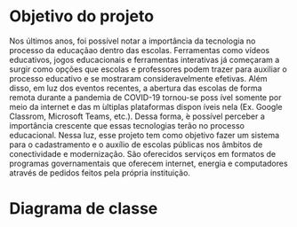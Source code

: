 # Objetivo do projeto

Nos últimos anos, foi possível notar a importância da tecnologia no processo da educaçãao dentro das
escolas. Ferramentas como vídeos educativos, jogos educacionais e ferramentas interativas já começaram a
surgir como opções que escolas e professores podem trazer para auxiliar o processo educativo e se mostraram
consideravelmente efetivas. Além disso, em luz dos eventos recentes, a abertura das escolas de forma remota durante a pandemia de COVID-19 tornou-se poss ́ıvel somente por meio da internet e das m ́ultiplas plataformas dispon ́ıveis nela (Ex. Google Classrom, Microsoft Teams, etc.). 
Dessa forma,  ́e possível perceber a importância crescente que essas tecnologias terão no processo educacional. Nessa luz, esse projeto tem como
objetivo fazer um sistema para o cadastramento e o auxílio de escolas públicas nos âmbitos de conectividade
e modernização. São oferecidos serviços em formatos de programas governamentais que oferecem internet,
energia e computadores através de pedidos feitos pela própria instituição.

# Diagrama de classe 
